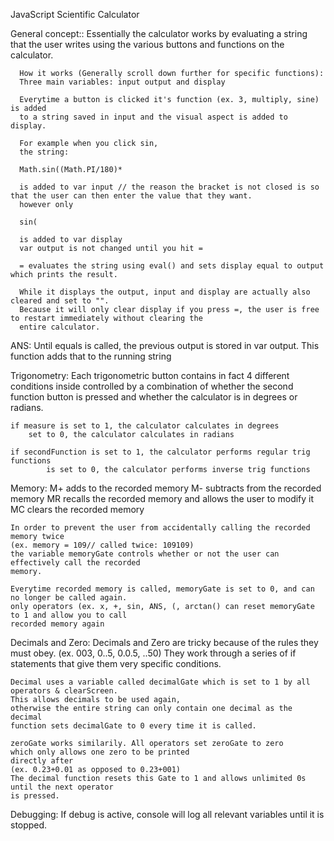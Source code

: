 JavaScript Scientific Calculator

General concept::
      Essentially the calculator works by evaluating a
      string that the user writes using the various
      buttons and functions on the calculator.

      How it works (Generally scroll down further for specific functions):
      Three main variables: input output and display

      Everytime a button is clicked it's function (ex. 3, multiply, sine) is added
      to a string saved in input and the visual aspect is added to display.

      For example when you click sin,
      the string:

      Math.sin((Math.PI/180)*

      is added to var input // the reason the bracket is not closed is so that the user can then enter the value that they want.
      however only

      sin(

      is added to var display
      var output is not changed until you hit =

      = evaluates the string using eval() and sets display equal to output which prints the result.

      While it displays the output, input and display are actually also cleared and set to "".
      Because it will only clear display if you press =, the user is free to restart immediately without clearing the
      entire calculator.


ANS:
    Until equals is called, the previous output is stored in var output.
    This function adds that to the running string




Trigonometry:
    Each trigonometric button contains in fact 4 different conditions inside controlled by a combination
    of whether the second function button is pressed and whether the calculator is in degrees or radians.

    if measure is set to 1, the calculator calculates in degrees
        set to 0, the calculator calculates in radians

    if secondFunction is set to 1, the calculator performs regular trig functions
            is set to 0, the calculator performs inverse trig functions




Memory:
    M+ adds to the recorded memory
    M- subtracts from the recorded memory
    MR recalls the recorded memory and allows the user to modify it
    MC clears the recorded memory

    In order to prevent the user from accidentally calling the recorded memory twice
    (ex. memory = 109// called twice: 109109)
    the variable memoryGate controls whether or not the user can effectively call the recorded
    memory.

    Everytime recorded memory is called, memoryGate is set to 0, and can no longer be called again.
    only operators (ex. x, +, sin, ANS, (, arctan() can reset memoryGate to 1 and allow you to call
    recorded memory again




Decimals and Zero:
    Decimals and Zero are tricky because of the rules they must obey.
    (ex. 003, 0..5, 0.0.5, ..50)
    They work through a series of if statements that give them very specific conditions.

    Decimal uses a variable called decimalGate which is set to 1 by all operators & clearScreen.
    This allows decimals to be used again,
    otherwise the entire string can only contain one decimal as the decimal
    function sets decimalGate to 0 every time it is called.

    zeroGate works similarily. All operators set zeroGate to zero
    which only allows one zero to be printed
    directly after
    (ex. 0.23+0.01 as opposed to 0.23+001)
    The decimal function resets this Gate to 1 and allows unlimited 0s until the next operator
    is pressed.



Debugging:
    If debug is active, console will log all relevant variables until it is stopped.
